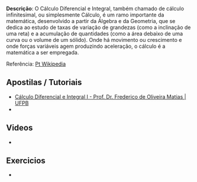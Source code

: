 <strong>Descrição</strong>: O Cálculo Diferencial e Integral, também chamado de cálculo infinitesimal, ou simplesmente Cálculo, é um ramo importante da matemática, desenvolvido a partir da Álgebra e da Geometria, que se dedica ao estudo de taxas de variação de grandezas (como a inclinação de uma reta) e a acumulação de quantidades (como a área debaixo de uma curva ou o volume de um sólido). Onde há movimento ou crescimento e onde forças variáveis agem produzindo aceleração, o cálculo é a matemática a ser empregada.
<br/>

Referência: <a href="http://pt.wikipedia.org/wiki/C%C3%A1lculo">Pt Wikipedia</a>

## Apostilas / Tutoriais

<ul>
<li><a href="http://portal.virtual.ufpb.br/biblioteca-virtual/files/pub_1291086101.pdf">Cálculo Diferencial e Integral I - Prof. Dr. Frederico de Oliveira Matias | UFPB</a></li>
<li><a href=""></a></li>
</ul>

## Videos

<ul>
<li><a href=""></a></li>
</ul>

## Exercicios

<ul>
<li><a href=""></a></li>
</ul>